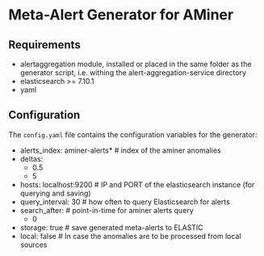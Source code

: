 # Meta-Alert Generator for AMiner

## Requirements

* alertaggregation module, installed or placed in the same folder as the generator script, i.e. withing the alert-aggregation-service directory
* elasticsearch >= 7.10.1
* yaml

## Configuration

The `config.yaml` file contains the configuration variables for the generator:

- alerts_index: aminer-alerts* # index of the aminer anomalies
- deltas:
    - 0.5
    - 5
- hosts: localhost:9200 # IP and PORT of the elasticsearch instance (for querying and saving)
- query_interval: 30 # how often to query Elasticsearch for alerts
- search_after: # point-in-time for aminer alerts query
    - 0
- storage: true # save generated meta-alerts to ELASTIC
- local: false # In case the anomalies are to be processed from local sources
